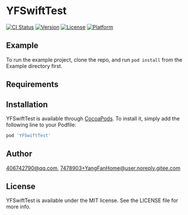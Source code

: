 # YFSwiftTest

[![CI Status](https://img.shields.io/travis/406742790@qq.com/YFSwiftTest.svg?style=flat)](https://travis-ci.org/406742790@qq.com/YFSwiftTest)
[![Version](https://img.shields.io/cocoapods/v/YFSwiftTest.svg?style=flat)](https://cocoapods.org/pods/YFSwiftTest)
[![License](https://img.shields.io/cocoapods/l/YFSwiftTest.svg?style=flat)](https://cocoapods.org/pods/YFSwiftTest)
[![Platform](https://img.shields.io/cocoapods/p/YFSwiftTest.svg?style=flat)](https://cocoapods.org/pods/YFSwiftTest)

## Example

To run the example project, clone the repo, and run `pod install` from the Example directory first.

## Requirements

## Installation

YFSwiftTest is available through [CocoaPods](https://cocoapods.org). To install
it, simply add the following line to your Podfile:

```ruby
pod 'YFSwiftTest'
```

## Author

406742790@qq.com, 7478903+YangFanHome@user.noreply.gitee.com

## License

YFSwiftTest is available under the MIT license. See the LICENSE file for more info.
